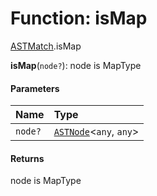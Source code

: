 # Function: isMap

[ASTMatch](/auto-docs/fixed-layout-editor/modules/ASTMatch.md).isMap

**isMap**(`node?`): node is MapType

#### Parameters

| Name | Type |
| :------ | :------ |
| `node?` | [`ASTNode`](/auto-docs/fixed-layout-editor/classes/ASTNode.md)<`any`, `any`> |

#### Returns

node is MapType

